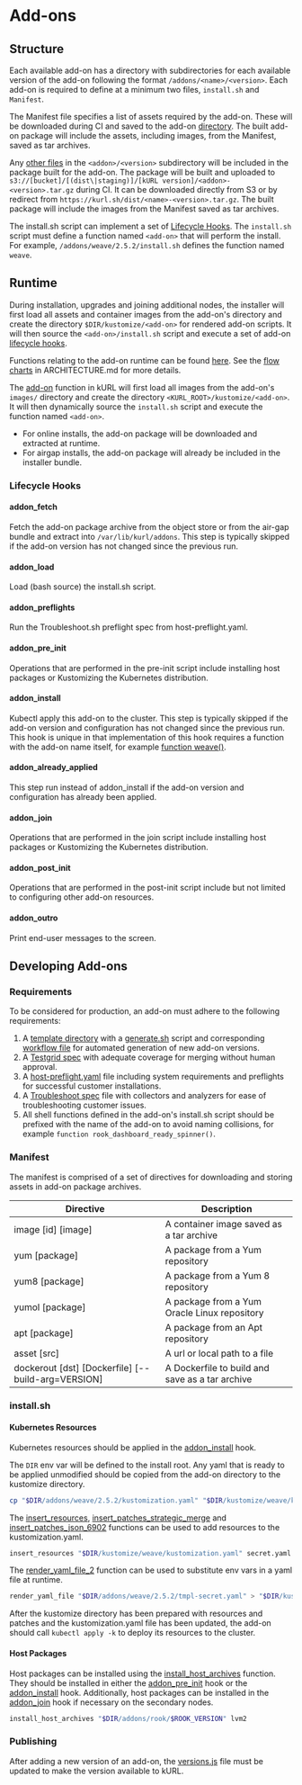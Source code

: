 # Add-ons

## Structure

Each available add-on has a directory with subdirectories for each available version of the add-on following the format `/addons/<name>/<version>`.
Each add-on is required to define at a minimum two files, `install.sh` and `Manifest`.

The Manifest file specifies a list of assets required by the add-on.
These will be downloaded during CI and saved to the add-on [directory](/ARCHITECTURE.md#directory-structure).
The built add-on package will include the assets, including images, from the Manifest, saved as tar archives.

Any [other files](/ARCHITECTURE.md#directory-structure) in the `<addon>/<version>` subdirectory will be included in the package built for the add-on.
The package will be built and uploaded to `s3://[bucket]/[(dist\|staging)]/[kURL version]/<addon>-<version>.tar.gz` during CI.
It can be downloaded directly from S3 or by redirect from `https://kurl.sh/dist/<name>-<version>.tar.gz`.
The built package will include the images from the Manifest saved as tar archives.

The install.sh script can implement a set of [Lifecycle Hooks](#lifecycle-hooks).
The `install.sh` script must define a function named `<add-on>` that will perform the install.
For example, `/addons/weave/2.5.2/install.sh` defines the function named `weave`.

## Runtime

During installation, upgrades and joining additional nodes, the installer will first load all assets and container images from the add-on's directory and create the directory `$DIR/kustomize/<add-on>` for rendered add-on scripts.
It will then source the `<add-on>/install.sh` script and execute a set of add-on [lifecycle hooks](#lifecycle-hooks).

Functions relating to the add-on runtime can be found [here](https://github.com/replicatedhq/kurl/blob/master/scripts/common/addon.sh).
See the [flow charts](/ARCHITECTURE.md#flow-chart) in ARCHITECTURE.md for more details.

The [add-on](https://github.com/replicatedhq/kurl/blob/master/scripts/common/addon.sh) function in kURL will first load all images from the add-on's `images/` directory and create the directory `<KURL_ROOT>/kustomize/<add-on>`.
It will then dynamically source the `install.sh` script and execute the function named `<add-on>`.

- For online installs, the add-on package will be downloaded and extracted at runtime.
- For airgap installs, the add-on package will already be included in the installer bundle.

### Lifecycle Hooks

#### addon_fetch

Fetch the add-on package archive from the object store or from the air-gap bundle and extract into `/var/lib/kurl/addons`.
This step is typically skipped if the add-on version has not changed since the previous run.

#### addon_load

Load (bash source) the install.sh script.

#### addon_preflights

Run the Troubleshoot.sh preflight spec from host-preflight.yaml.

#### addon_pre_init

Operations that are performed in the pre-init script include installing host packages or Kustomizing the Kubernetes distribution.

#### addon_install

Kubectl apply this add-on to the cluster.
This step is typically skipped if the add-on version and configuration has not changed since the previous run.
This hook is unique in that implementation of this hook requires a function with the add-on name itself, for example [function weave()](https://github.com/replicatedhq/kURL/blob/5ce2372da583844137efee28f55498393ea32e8d/addons/weave/template/base/install.sh#L6).

#### addon_already_applied

This step run instead of addon_install if the add-on version and configuration has already been applied.

#### addon_join

Operations that are performed in the join script include installing host packages or Kustomizing the Kubernetes distribution.

#### addon_post_init

Operations that are performed in the post-init script include but not limited to configuring other add-on resources.

#### addon_outro

Print end-user messages to the screen.

## Developing Add-ons

### Requirements

To be considered for production, an add-on must adhere to the following requirements:

1. A [template directory](https://github.com/replicatedhq/kURL/tree/5ce2372da583844137efee28f55498393ea32e8d/addons/flannel/template/) with a [generate.sh](https://github.com/replicatedhq/kURL/blob/5ce2372da583844137efee28f55498393ea32e8d/addons/flannel/template/generate.sh) script and corresponding [workflow file](https://github.com/replicatedhq/kURL/blob/5ce2372da583844137efee28f55498393ea32e8d/.github/workflows/update-flannel.yaml) for automated generation of new add-on versions.
1. A [Testgrid spec](https://github.com/replicatedhq/kURL/tree/5ce2372da583844137efee28f55498393ea32e8d/addons/flannel/template/testgrid/) with adequate coverage for merging without human approval.
1. A [host-preflight.yaml](https://github.com/replicatedhq/kURL/blob/5ce2372da583844137efee28f55498393ea32e8d/addons/weave/template/base/host-preflight.yaml) file including system requirements and preflights for successful customer installations.
1. A [Troubleshoot spec](https://github.com/replicatedhq/kURL/blob/5ce2372da583844137efee28f55498393ea32e8d/addons/flannel/template/base/yaml/troubleshoot.yaml) file with collectors and analyzers for ease of troubleshooting customer issues.
1. All shell functions defined in the add-on's install.sh script should be prefixed with the name of the add-on to avoid naming collisions, for example `function rook_dashboard_ready_spinner()`.

### Manifest

The manifest is comprised of a set of directives for downloading and storing assets in add-on package archives.

| Directive | Description |
| --------- | ----------- |
| image [id] [image]                                 | A container image saved as a tar archive |
| yum [package]                                      | A package from a Yum repository |
| yum8 [package]                                     | A package from a Yum 8 repository |
| yumol [package]                                    | A package from a Yum Oracle Linux repository |
| apt [package]                                      | A package from an Apt repository |
| asset [src]                                        | A url or local path to a file |
| dockerout [dst] [Dockerfile] [--build-arg=VERSION] | A Dockerfile to build and save as a tar archive |

### install.sh

#### Kubernetes Resources

Kubernetes resources should be applied in the [addon_install](#addon_install) hook.

The `DIR` env var will be defined to the install root.
Any yaml that is ready to be applied unmodified should be copied from the add-on directory to the kustomize directory.

```bash
cp "$DIR/addons/weave/2.5.2/kustomization.yaml" "$DIR/kustomize/weave/kustomization.yaml"
```

The [insert_resources](https://github.com/replicatedhq/kURL/blob/5ce2372da583844137efee28f55498393ea32e8d/scripts/common/yaml.sh#L33), [insert_patches_strategic_merge](https://github.com/replicatedhq/kURL/blob/5ce2372da583844137efee28f55498393ea32e8d/scripts/common/yaml.sh#L22) and [insert_patches_json_6902](https://github.com/replicatedhq/kURL/blob/5ce2372da583844137efee28f55498393ea32e8d/scripts/common/yaml.sh#L44) functions can be used to add resources to the kustomization.yaml.

```bash
insert_resources "$DIR/kustomize/weave/kustomization.yaml" secret.yaml
```

The [render_yaml_file_2](https://github.com/replicatedhq/kURL/blob/5ce2372da583844137efee28f55498393ea32e8d/scripts/common/yaml.sh#L10) function can be used to substitute env vars in a yaml file at runtime.

```bash
render_yaml_file "$DIR/addons/weave/2.5.2/tmpl-secret.yaml" > "$DIR/kustomize/weave/secret.yaml"
```

After the kustomize directory has been prepared with resources and patches and the kustomization.yaml file has been updated, the add-on should call `kubectl apply -k` to deploy its resources to the cluster.

#### Host Packages

Host packages can be installed using the [install_host_archives](https://github.com/replicatedhq/kURL/blob/5ce2372da583844137efee28f55498393ea32e8d/scripts/common/host-packages.sh#L2) function.
They should be installed in either the [addon_pre_init](#addon_pre_init) hook or the [addon_install](#addon_install) hook.
Additionally, host packages can be installed in the [addon_join](#addon_join) hook if necessary on the secondary nodes.

```bash
install_host_archives "$DIR/addons/rook/$ROOK_VERSION" lvm2
```

### Publishing

After adding a new version of an add-on, the [versions.js](/web/src/installers/versions.js) file must be updated to make the version available to kURL. 
